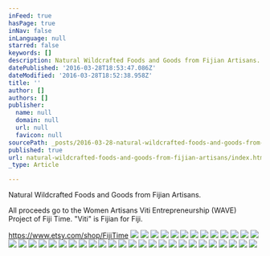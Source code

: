 ```yaml
---
inFeed: true
hasPage: true
inNav: false
inLanguage: null
starred: false
keywords: []
description: Natural Wildcrafted Foods and Goods from Fijian Artisans.
datePublished: '2016-03-28T18:53:47.086Z'
dateModified: '2016-03-28T18:52:38.958Z'
title: ''
author: []
authors: []
publisher:
  name: null
  domain: null
  url: null
  favicon: null
sourcePath: _posts/2016-03-28-natural-wildcrafted-foods-and-goods-from-fijian-artisans.md
published: true
url: natural-wildcrafted-foods-and-goods-from-fijian-artisans/index.html
_type: Article

---
```

Natural Wildcrafted Foods and Goods from Fijian Artisans.

All proceeds go to the Women Artisans Viti Entrepreneurship (WAVE) Project of Fiji Time. "Viti" is Fijian for Fiji.

https://www.etsy.com/shop/FijiTime
![](https://the-grid-user-content.s3-us-west-2.amazonaws.com/5567b941-b750-4c2b-b3fe-8119d8deff0c.jpg)
![](https://the-grid-user-content.s3-us-west-2.amazonaws.com/5cafdd72-8f42-40d8-9f44-c1042524438e.jpg)
![](https://the-grid-user-content.s3-us-west-2.amazonaws.com/e419ca17-9a3d-4afb-abf6-9d2730cc5657.jpg)
![](https://the-grid-user-content.s3-us-west-2.amazonaws.com/96586c03-ee7b-4092-8742-0f3b8a7650ff.jpg)
![](https://the-grid-user-content.s3-us-west-2.amazonaws.com/0e7b1402-fdd2-4999-ac7f-8bd536550b5f.jpg)
![](https://the-grid-user-content.s3-us-west-2.amazonaws.com/83b76650-9df9-46ac-bec3-7aa413530fe5.jpg)
![](https://the-grid-user-content.s3-us-west-2.amazonaws.com/a11143fe-6235-42c4-8f08-ea9a31bc8d00.jpg)
![](https://the-grid-user-content.s3-us-west-2.amazonaws.com/75e8dad0-7de6-4338-a8a6-702133270b13.jpg)
![](https://the-grid-user-content.s3-us-west-2.amazonaws.com/baaef50c-7246-4a3f-bcb4-327a5cdd9d4e.jpg)
![](https://the-grid-user-content.s3-us-west-2.amazonaws.com/524fd306-7514-4794-b152-c44b320c0fb5.jpg)
![](https://the-grid-user-content.s3-us-west-2.amazonaws.com/a4fafab9-51b5-48fd-91a1-0d0236abee61.jpg)
![](https://the-grid-user-content.s3-us-west-2.amazonaws.com/0a71c29c-0c38-4367-9d37-81cff422e8d3.jpg)
![](https://the-grid-user-content.s3-us-west-2.amazonaws.com/d74128b6-e3bb-4239-a050-0e877be1eeb7.jpg)
![](https://the-grid-user-content.s3-us-west-2.amazonaws.com/26b32f47-6bf8-46aa-8982-c12d88a72195.jpg)
![](https://the-grid-user-content.s3-us-west-2.amazonaws.com/81f472ab-ea31-48df-9e9f-21872402751f.jpg)
![](https://the-grid-user-content.s3-us-west-2.amazonaws.com/7d93ede0-02bb-46f8-9445-63cf57101c85.jpg)
![](https://the-grid-user-content.s3-us-west-2.amazonaws.com/d249e209-05fb-4733-82f9-d2e2c16732fd.jpg)
![](https://the-grid-user-content.s3-us-west-2.amazonaws.com/31c22995-1ba9-4a85-a425-19961fb8d39b.jpg)
![](https://the-grid-user-content.s3-us-west-2.amazonaws.com/6e5ba999-dc4f-4989-bfd7-6ab5d88e9213.jpg)
![](https://the-grid-user-content.s3-us-west-2.amazonaws.com/36d89af8-6043-4d31-b070-52fb20574128.jpg)
![](https://the-grid-user-content.s3-us-west-2.amazonaws.com/39a1377f-07a9-4290-8cdc-2fa6eb257edf.jpg)
![](https://the-grid-user-content.s3-us-west-2.amazonaws.com/3e75c682-0c52-4a7f-8779-7f33f16ed082.jpg)
![](https://the-grid-user-content.s3-us-west-2.amazonaws.com/a2bfad77-10e6-441d-abda-df4b44077e1b.jpg)
![](https://the-grid-user-content.s3-us-west-2.amazonaws.com/8ca0c42a-776f-4469-9e58-eb4b895a8730.jpg)
![](https://the-grid-user-content.s3-us-west-2.amazonaws.com/6511b254-037a-4264-92ea-f657631dcc37.jpg)
![](https://the-grid-user-content.s3-us-west-2.amazonaws.com/9dce5ee1-f74a-4e69-bd4f-e6d37257498a.jpg)
![](https://the-grid-user-content.s3-us-west-2.amazonaws.com/da09e4fb-4641-4aef-9280-b6a687d396f5.jpg)
![](https://the-grid-user-content.s3-us-west-2.amazonaws.com/4c52bfbb-260c-4887-a116-ea391b1003b0.jpg)
![](https://the-grid-user-content.s3-us-west-2.amazonaws.com/91837d4a-5b3c-4008-992b-5032b425cd53.jpg)
![](https://the-grid-user-content.s3-us-west-2.amazonaws.com/2a0d669b-7437-4cd9-9d1e-13c50d3b0308.jpg)
![](https://the-grid-user-content.s3-us-west-2.amazonaws.com/e9d0d6c9-490d-42cc-809f-4f0f595dfd98.jpg)
![](https://the-grid-user-content.s3-us-west-2.amazonaws.com/d39373cc-ee64-4bbd-9899-03164f70ebb1.jpg)
![](https://the-grid-user-content.s3-us-west-2.amazonaws.com/cdbd3241-b92f-4989-aa85-255bff0f9e22.jpg)
![](https://the-grid-user-content.s3-us-west-2.amazonaws.com/32174d0c-d800-4b74-95d5-77ed8af7e71d.jpg)
![](https://the-grid-user-content.s3-us-west-2.amazonaws.com/b0b5bf04-3b57-4569-bba6-2854278da87a.jpg)
![](https://the-grid-user-content.s3-us-west-2.amazonaws.com/fd70c126-0dc6-4365-b110-9f0292ed6b42.jpg)
![](https://the-grid-user-content.s3-us-west-2.amazonaws.com/67ecb868-4f15-40a1-9b69-f6d4a13c1d43.jpg)
![](https://the-grid-user-content.s3-us-west-2.amazonaws.com/25befd5e-7142-4765-994c-9e78012de97a.jpg)
